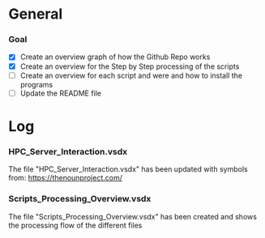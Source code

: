 # General
### Goal
* [x] Create an overview graph of how the Github Repo works
* [x] Create an overview for the Step by Step processing of the scripts
* [ ] Create an overview for each script and were and how to install the programs
* [ ] Update the README file

# Log
### HPC_Server_Interaction.vsdx
The file "HPC_Server_Interaction.vsdx" has been updated with symbols from: https://thenounproject.com/

### Scripts_Processing_Overview.vsdx
The file "Scripts_Processing_Overview.vsdx" has been created and shows the processing flow of the different files

### 